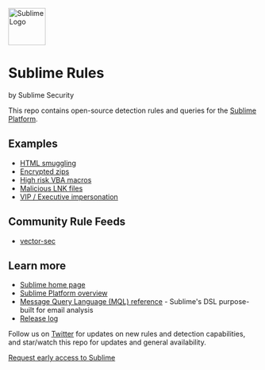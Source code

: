 <a href="https://sublimesecurity.com"><img src="https://user-images.githubusercontent.com/11003450/115128085-5805da00-9fa9-11eb-8c7a-dc8b708053ee.png" width="75px" alt="Sublime Logo" /></a>
 
Sublime Rules
==========
by Sublime Security

This repo contains open-source detection rules and queries for the [Sublime Platform](https://github.com/sublime-security/sublime-platform).

Examples
----------
- [HTML smuggling](https://github.com/sublime-security/sublime-rules/blob/main/detection-rules/attachment_html_smuggling.yml)
- [Encrypted zips](https://github.com/sublime-security/sublime-rules/blob/main/detection-rules/attachment_with_encrypted_zip_unsolicited.yml)
- [High risk VBA macros](https://github.com/sublime-security/sublime-rules/blob/main/detection-rules/attachment_vba_macro_high_risk.yml)
- [Malicious LNK files](https://github.com/sublime-security/sublime-rules/blob/main/detection-rules/attachment_lnk_file_with_embedded_content.yml)
- [VIP / Executive impersonation](https://github.com/sublime-security/sublime-rules/blob/main/detection-rules/vip_impersonation_attack_surface_reduction.yml)

Community Rule Feeds
----------
- [vector-sec](https://github.com/vector-sec/public-sublime-rules)

Learn more
----------
- [Sublime home page](https://sublimesecurity.com)
- [Sublime Platform overview](https://docs.sublimesecurity.com)
- [Message Query Language (MQL) reference](https://docs.sublimesecurity.com/docs/message-query-language) - Sublime's DSL purpose-built for email analysis
- [Release log](https://new.sublimesecurity.com)

Follow us on [Twitter](https://twitter.com/sublime_sec) for updates on new rules and detection capabilities, and star/watch this repo for updates and general availability.

[Request early access to Sublime](https://sublimesecurity.com/platform)
